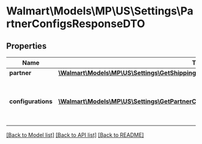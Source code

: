 # Walmart\Models\MP\US\Settings\PartnerConfigsResponseDTO

## Properties

Name | Type | Description | Notes
------------ | ------------- | ------------- | -------------
**partner** | [**\Walmart\Models\MP\US\Settings\GetShippingConfigurations200ResponsePartner**](GetShippingConfigurations200ResponsePartner.md) |  | [optional]
**configurations** | [**\Walmart\Models\MP\US\Settings\GetPartnerConfigurations200ResponseConfigurationsInner[]**](GetPartnerConfigurations200ResponseConfigurationsInner.md) | List of seller configurations like Seller Account & feed throttling values | [optional]


[[Back to Model list]](./) [[Back to API list]](../../../../../README.md#supported-apis) [[Back to README]](../../../../../README.md)
